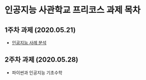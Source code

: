 # 인공지능 사관학교 프리코스 과제 목차

## 1주차 과제 (2020.05.21)
- [인공지능 사례 분석](https://github.com/wjdwlsdn1216/wjd-wls-dn/blob/master/1%EC%A3%BC%EC%B0%A8%EA%B3%BC%EC%A0%9C.ipynb)
## 2주차 과제 (2020.05.28)
- 파이썬과 인공지능 기초수학
